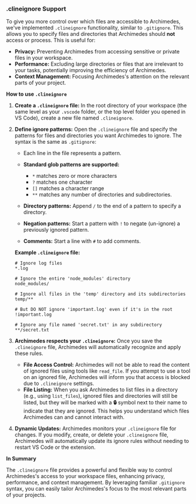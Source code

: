 ### .clineignore Support

To give you more control over which files are accessible to Archimedes, we've implemented `.clineignore` functionality, similar to `.gitignore`. This allows you to specify files and directories that Archimedes should **not** access or process. This is useful for:

*   **Privacy:** Preventing Archimedes from accessing sensitive or private files in your workspace.
*   **Performance:**  Excluding large directories or files that are irrelevant to your tasks, potentially improving the efficiency of Archimedes.
*   **Context Management:**  Focusing Archimedes's attention on the relevant parts of your project.

**How to use `.clineignore`**

1.  **Create a `.clineignore` file:** In the root directory of your workspace (the same level as your `.vscode` folder, or the top level folder you opened in VS Code), create a new file named `.clineignore`.

2.  **Define ignore patterns:** Open the `.clineignore` file and specify the patterns for files and directories you want Archimedes to ignore. The syntax is the same as `.gitignore`:

    *   Each line in the file represents a pattern.
    *   **Standard glob patterns are supported:**
        *   `*` matches zero or more characters
        *   `?` matches one character
        *   `[]` matches a character range
        *   `**` matches any number of directories and subdirectories.

    *   **Directory patterns:** Append `/` to the end of a pattern to specify a directory.
    *   **Negation patterns:** Start a pattern with `!` to negate (un-ignore) a previously ignored pattern.
    *   **Comments:** Start a line with `#` to add comments.

    **Example `.clineignore` file:**

    ```
    # Ignore log files
    *.log

    # Ignore the entire 'node_modules' directory
    node_modules/

    # Ignore all files in the 'temp' directory and its subdirectories
    temp/**

    # But DO NOT ignore 'important.log' even if it's in the root
    !important.log

    # Ignore any file named 'secret.txt' in any subdirectory
    **/secret.txt
    ```

3.  **Archimedes respects your `.clineignore`:** Once you save the `.clineignore` file, Archimedes will automatically recognize and apply these rules.

    *   **File Access Control:** Archimedes will not be able to read the content of ignored files using tools like `read_file`. If you attempt to use a tool on an ignored file, Archimedes will inform you that access is blocked due to `.clineignore` settings.
    *   **File Listing:** When you ask Archimedes to list files in a directory (e.g., using `list_files`), ignored files and directories will still be listed, but they will be marked with a **🔒** symbol next to their name to indicate that they are ignored. This helps you understand which files Archimedes can and cannot interact with.

4.  **Dynamic Updates:** Archimedes monitors your `.clineignore` file for changes. If you modify, create, or delete your `.clineignore` file, Archimedes will automatically update its ignore rules without needing to restart VS Code or the extension.

**In Summary**

The `.clineignore` file provides a powerful and flexible way to control Archimedes's access to your workspace files, enhancing privacy, performance, and context management. By leveraging familiar `.gitignore` syntax, you can easily tailor Archimedes's focus to the most relevant parts of your projects.
